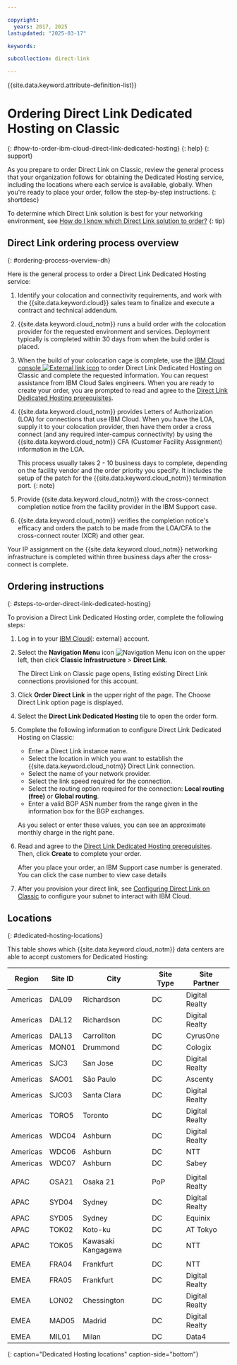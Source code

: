 ```yaml
---

copyright:
  years: 2017, 2025
lastupdated: "2025-03-17"

keywords:

subcollection: direct-link

---
```


{{site.data.keyword.attribute-definition-list}}

# Ordering Direct Link Dedicated Hosting on Classic
{: #how-to-order-ibm-cloud-direct-link-dedicated-hosting}
{: help}
{: support}

As you prepare to order Direct Link on Classic, review the general process that your organization follows for obtaining the Dedicated Hosting service, including the locations where each service is available, globally. When you're ready to place your order, follow the step-by-step instructions.
{: shortdesc}

To determine which Direct Link solution is best for your networking environment, see
[How do I know which Direct Link solution to order?](/docs/direct-link?topic=direct-link-get-started-with-ibm-cloud-direct-link#get-started-solution-to-order)
{: tip}

## Direct Link ordering process overview
{: #ordering-process-overview-dh}

Here is the general process to order a Direct Link Dedicated Hosting service:

1. Identify your colocation and connectivity requirements, and work with the {{site.data.keyword.cloud}} sales team to finalize and execute a contract and technical addendum.
1. {{site.data.keyword.cloud_notm}} runs a build order with the colocation provider for the requested environment and services. Deployment typically is completed within 30 days from when the build order is placed.
1. When the build of your colocation cage is complete, use the [IBM Cloud console ![External link icon](../../icons/launch-glyph.svg "External link icon")](/login) to order Direct Link Dedicated Hosting on Classic and complete the requested information. You can request assistance from IBM Cloud Sales engineers. When you are ready to create your order, you are prompted to read and agree to the [Direct Link Dedicated Hosting prerequisites](/docs/direct-link?topic=direct-link-ibm-cloud-dl-dedicated-hosting-prerequisites).
1. {{site.data.keyword.cloud_notm}} provides Letters of Authorization (LOA) for connections that use IBM Cloud. When you have the LOA, supply it to your colocation provider, then have them order a cross connect (and any required inter-campus connectivity) by using the {{site.data.keyword.cloud_notm}} CFA (Customer Facility Assignment) information in the LOA.

   This process usually takes 2 - 10 business days to complete, depending on the facility vendor and the order priority you specify. It includes the setup of the patch for the {{site.data.keyword.cloud_notm}} termination port.
   {: note}

1. Provide {{site.data.keyword.cloud_notm}} with the cross-connect completion notice from the facility provider in the IBM Support case.
1. {{site.data.keyword.cloud_notm}} verifies the completion notice's efficacy and orders the patch to be made from the LOA/CFA to the cross-connect router (XCR) and other gear.

Your IP assignment on the {{site.data.keyword.cloud_notm}} networking infrastructure is completed within three business days after the cross-connect is complete.

## Ordering instructions
{: #steps-to-order-direct-link-dedicated-hosting}

To provision a Direct Link Dedicated Hosting order, complete the following steps:

1. Log in to your [IBM Cloud](/login){: external} account.
1. Select the **Navigation Menu** icon ![Navigation Menu icon](images/menu_icon.png) on the upper left, then click **Classic Infrastructure** > **Direct Link**.

   The Direct Link on Classic page opens, listing existing Direct Link connections provisioned for this account.

1. Click **Order Direct Link** in the upper right of the page. The Choose Direct Link option page is displayed.
1. Select the **Direct Link Dedicated Hosting** tile to open the order form.
1. Complete the following information to configure Direct Link Dedicated Hosting on Classic:

   - Enter a Direct Link instance name.
   - Select the location in which you want to establish the {{site.data.keyword.cloud_notm}} Direct Link connection.
   - Select the name of your network provider.
   - Select the link speed required for the connection.
   - Select the routing option required for the connection: **Local routing (free)** or **Global routing**.
   - Enter a valid BGP ASN number from the range given in the information box for the BGP exchanges.

   As you select or enter these values, you can see an approximate monthly charge in the right pane.

1. Read and agree to the [Direct Link Dedicated Hosting prerequisites](/docs/direct-link?topic=direct-link-ibm-cloud-dl-dedicated-hosting-prerequisites). Then, click **Create** to complete your order.

      After you place your order, an IBM Support case number is generated. You can click the case number to view case details

1. After you provision your direct link, see [Configuring Direct Link on Classic](/docs/direct-link?topic=direct-link-configure-ibm-cloud-direct-link) to configure your subnet to interact with IBM Cloud.

## Locations
{: #dedicated-hosting-locations}

This table shows which {{site.data.keyword.cloud_notm}} data centers are able to accept customers for Dedicated Hosting:

| Region | Site ID | City | Site Type | Site Partner |
|-------|-------|-------|-------|-------|
| Americas | DAL09 | Richardson | DC | Digital Realty  |
| Americas | DAL12 | Richardson |	DC  | Digital Realty  |
| Americas | DAL13 | Carrollton | DC  | CyrusOne |
| Americas | MON01 | Drummond  | DC | Cologix  |
| Americas | SJC3 | San Jose | DC | Digital Realty  |
| Americas | SAO01 | São Paulo | DC | Ascenty  |
| Americas | SJC03 | Santa Clara | DC | Digital Realty  |
| Americas | TORO5 | Toronto | DC  | Digital Realty |
| Americas | WDC04 | Ashburn | DC  | Digital Realty  |
| Americas | WDC06 | Ashburn | DC  | NTT |
| Americas | WDC07 | Ashburn | DC  | Sabey |
|  |  |  |  |  |
| APAC | OSA21 | Osaka 21 | PoP | Digital Realty |
| APAC | SYD04 | Sydney |	DC  |	Digital Realty  |
| APAC | SYD05 | Sydney |	DC  |	Equinix |
| APAC | TOK02  | Koto-ku | DC  | AT Tokyo  |
| APAC | TOK05  | Kawasaki Kangagawa  | DC  | NTT |
|  |  |  |  |  |
| EMEA | FRA04  | Frankfurt | DC  | NTT |
| EMEA | FRA05  | Frankfurt | DC  | Digital Realty |
| EMEA | LON02  | Chessington | DC | Digital Realty  |
| EMEA | MAD05 | Madrid | DC | Digital Realty |
| EMEA | MIL01 | Milan | DC |	Data4 |
{: caption="Dedicated Hosting locations" caption-side="bottom"}
